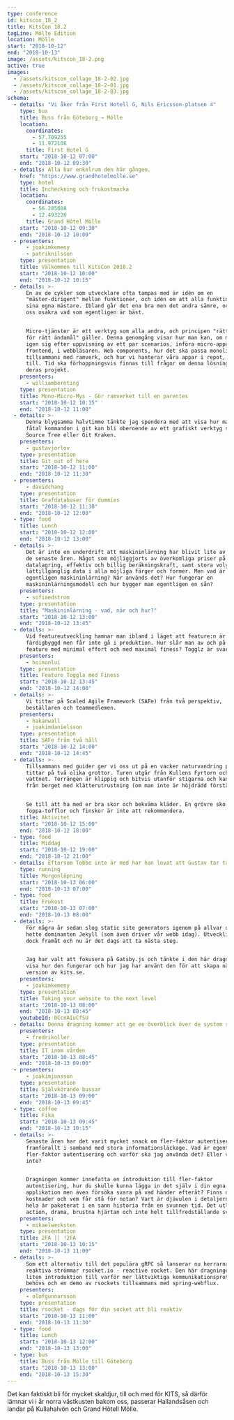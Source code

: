 ```yaml
---
type: conference
id: kitscon_18_2
title: KitsCon 18.2
tagLine: Mölle Edition
location: Mölle
start: "2018-10-12"
end: "2018-10-13"
image: /assets/kitscon_18-2.png
active: true
images:
  - /assets/kitscon_collage_18-2-02.jpg
  - /assets/kitscon_collage_18-2-01.jpg
  - /assets/kitscon_collage_18-2-03.jpg
schema:
  - details: "Vi åker från First Hotell G, Nils Ericsson-platsen 4"
    type: bus
    title: Buss från Göteborg → Mölle
    location:
      coordinates:
        - 57.709255
        - 11.972106
      title: First Hotel G
    start: "2018-10-12 07:00"
    end: "2018-10-12 09:30"
  - details: Alla har enkelrum den här gången.
    href: "https://www.grandhotelmolle.se"
    type: hotel
    title: Incheckning och frukostmacka
    location:
      coordinates:
        - 56.285608
        - 12.493226
      title: Grand Hôtel Mölle
    start: "2018-10-12 09:30"
    end: "2018-10-12 10:00"
  - presenters:
      - joakimkemeny
      - patriknilsson
    type: presentation
    title: Välkommen till KitsCon 2018.2
    start: "2018-10-12 10:00"
    end: "2018-10-12 10:15"
  - details: >-
      En av de cykler som utvecklare ofta tampas med är idén om en
      "mäster-dirigent" mellan funktioner, och idén om att alla funktioner är
      sina egna mästare. Ibland går det ena bra men det andra sämre, och det gör
      oss osäkra vad som egentligen är bäst.


      Micro-tjänster är ett verktyg som alla andra, och principen "rätt verktyg
      för rätt ändamål" gäller. Denna genomgång visar hur man kan, om man känner
      igen sig efter uppvisning av ett par scenarios, införa micro-appar i
      frontend, i webbläsaren. Web components, hur det ska passa monoliten
      tillsammans med ramverk, och hur vi hanterar våra appar i repot, och lite
      till. Tid ska förhoppningsvis finnas till frågor om denna lösning och
      deras projekt.
    presenters:
      - williambernting
    type: presentation
    title: Mono-Micro-Mys - Gör ramverket till en parentes
    start: "2018-10-12 10:15"
    end: "2018-10-12 11:00"
  - details: >-
      Denna blygsamma halvtimme tänkte jag spendera med att visa hur man med ett
      fåtal kommandon i git kan bli oberoende av ett grafiskt verktyg såsom
      Source Tree eller Git Kraken.
    presenters:
      - gustavjorlov
    type: presentation
    title: Git out of here
    start: "2018-10-12 11:00"
    end: "2018-10-12 11:30"
  - presenters:
      - davidchang
    type: presentation
    title: Grafdatabaser för dummies
    start: "2018-10-12 11:30"
    end: "2018-10-12 12:00"
  - type: food
    title: Lunch
    start: "2018-10-12 12:00"
    end: "2018-10-12 13:00"
  - details: >-
      Det är inte en underdrift att maskininlärning har blivit lite av en hype
      de senaste åren. Något som möjliggjorts av överkomliga priser på
      datalagring, effektiv och billig beräkningskraft, samt stora volymer av
      lättillgänglig data i alla möjliga färger och former. Men vad är
      egentligen maskininlärning? När används det? Hur fungerar en
      maskininlärningsmodell och hur bygger man egentligen en sån?
    presenters:
      - sofiaedstrom
    type: presentation
    title: "Maskininlärning - vad, när och hur?"
    start: "2018-10-12 13:00"
    end: "2018-10-12 13:45"
  - details: >-
      Vid featureutveckling hamnar man ibland i läget att feature:n är
      färdigbyggd men får inte gå i produktion. Hur slår man av och på en
      feature med minimal effort och med maximal finess? Togglz är svaret.
    presenters:
      - hoimanlui
    type: presentation
    title: Feature Toggla med Finess
    start: "2018-10-12 13:45"
    end: "2018-10-12 14:00"
  - details: >-
      Vi tittar på Scaled Agile Framework (SAFe) från två perspektiv,
      beställaren och teammedlemen.
    presenters:
      - hakanwall
      - joakimdanielsson
    type: presentation
    title: SAFe från två håll
    start: "2018-10-12 14:00"
    end: "2018-10-12 14:45"
  - details: >-
      Tillsammans med guider ger vi oss ut på en vacker naturvandring på Kullabergs sydsida där vi
      tittar på två olika grottor. Turen utgår från Kullens Fyrtorn och sträcker sig sedan längst 
      vattnet. Terrängen är klippig och bitvis utanför stigarna och kanske behöver vi fira oss ner
      från berget med klätterutrustning (om man inte är höjdrädd förstås).


      Se till att ha med er bra skor och bekväma kläder. En grövre sko eller idrottsko går bra men
      foppa-tofflor och finskor är inte att rekommendera.
    title: Aktivitet
    start: "2018-10-12 15:00"
    end: "2018-10-12 18:00"
  - type: food
    title: Middag
    start: "2018-10-12 19:00"
    end: "2018-10-12 21:00"
  - details: Eftersom Tobbe inte är med har han lovat att Gustav tar täten.
    type: running
    title: Morgonlöpning
    start: "2018-10-13 06:00"
    end: "2018-10-13 07:00"
  - type: food
    title: Frukost
    start: "2018-10-13 07:00"
    end: "2018-10-13 08:00"
  - details: >-
      För några år sedan slog static site generators igenom på allvar och då
      hette dominanten Jekyll (som även driver vår webb idag). Utvecklingen går
      dock framåt och nu är det dags att ta nästa steg.


      Jag har valt att fokusera på Gatsby.js och tänkte i den här dragningen
      visa hur den fungerar och hur jag har använt den för att skapa nästa
      version av kits.se.
    presenters:
      - joakimkemeny
    type: presentation
    title: Taking your website to the next level
    start: "2018-10-13 08:00"
    end: "2018-10-13 08:45"
    youtubeId: 0CcnAIuCfSU
  - details: Denna dragning kommer att ge en överblick över de system som jag arbetar med på Cerner. Den kommer även ge en inblick i de krav som ställs på vårdsystemen och konsekvenserna det kan få om de inte uppfylls.
    presenters:
      - fredrikoller
    type: presentation
    title: IT inom vården
    start: "2018-10-13 08:45"
    end: "2018-10-13 09:00"
  - presenters:
      - joakimjonsson
    type: presentation
    title: Självkörande bussar
    start: "2018-10-13 09:00"
    end: "2018-10-13 09:45"
  - type: coffee
    title: Fika
    start: "2018-10-13 09:45"
    end: "2018-10-13 10:15"
  - details: >-
      Senaste åren har det varit mycket snack om fler-faktor autentisering,
      framförallt i samband med stora informationsläckage. Vad är egentligen
      fler-faktor autentisering och varför ska jag använda det? Eller varför
      inte?


      Dragningen kommer innefatta en introduktion till fler-faktor
      autentisering, hur du skulle kunna lägga in det själv i din egna
      applikation men även försöka svara på vad händer efteråt? Finns det gömda
      kostnader och vem får stå för notan? Vart är djävulen i detaljerna? Det
      hela är paketerat i en sann historia från en svunnen tid. Det utlovas
      action, drama, brustna hjärtan och inte helt tillfredställande svar.
    presenters:
      - mikaelwecksten
    type: presentation
    title: 2FA || !2FA
    start: "2018-10-13 10:15"
    end: "2018-10-13 11:00"
  - details: >-
      Som ett alternativ till det populära gRPC så lanserar nu herrarna bakom
      reaktiva strömmar rsocket.io - reactive socket. Den här dragningen blir en
      liten introduktion till varför mer lättviktiga kommunikationsprotokoll
      behövs och en demo av rsockets tillsammans med spring-webflux.
    presenters:
      - olofgunnarsson
    type: presentation
    title: rsocket - dags för din socket att bli reaktiv
    start: "2018-10-13 11:00"
    end: "2018-10-13 11:30"
  - type: food
    title: Lunch
    start: "2018-10-13 12:00"
    end: "2018-10-13 13:00"
  - type: bus
    title: Buss från Mölle till Göteborg
    start: "2018-10-13 13:00"
    end: "2018-10-13 15:30"
---
```


Det kan faktiskt bli för mycket skaldjur, till och med för KITS, så därför lämnar vi i år norra västkusten bakom oss, passerar Hallandsåsen och landar på Kullahalvön och Grand Hôtell Mölle.
